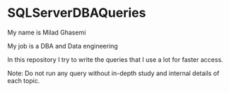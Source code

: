 # SQLServerDBAQueries

My name is Milad Ghasemi 


My job is a DBA and Data engineering

In this repository I try to write the queries that I use a lot for faster access.


Note: Do not run any query without in-depth study and internal details of each topic.
